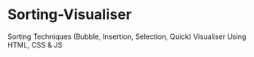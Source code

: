 # Sorting-Visualiser
Sorting Techniques (Bubble, Insertion, Selection, Quick) Visualiser Using HTML, CSS &amp; JS
